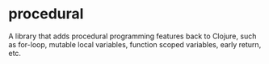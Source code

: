 # procedural
A library that adds procedural programming features back to Clojure, such as for-loop, mutable local variables, function scoped variables, early return, etc.
